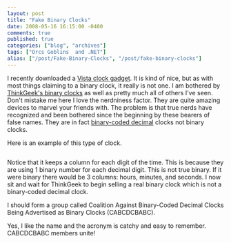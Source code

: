 ```yaml
---
layout: post
title: "Fake Binary Clocks"
date: 2008-05-16 16:15:00 -0400
comments: true
published: true
categories: ["blog", "archives"]
tags: ["Orcs Goblins  and .NET"]
alias: ["/post/Fake-Binary-Clocks", "/post/fake-binary-clocks"]
---
```

<!-- more -->

<p>I recently downloaded a <a href="http://gallery.live.com/liveItemDetail.aspx?li=5338aa89-d3d1-4901-990a-fb3b8b59b39a&amp;bt=1&amp;pl=1" target="_blank">Vista clock gadget</a>. It is kind of nice, but as with most things claiming to a binary clock, it really is not one. I am bothered by <a href="http://www.thinkgeek.com/homeoffice/lights/59e0/" target="_blank">ThinkGeek's binary clocks</a> as well as pretty much all of others I've seen. Don't mistake me here I love the nerdniness factor. They are quite amazing devices to marvel your friends with. The problem is that true nerds have recognized and been bothered since the beginning by these bearers of false names. They are in fact <a href="http://en.wikipedia.org/wiki/Binary-coded_decimal" target="_blank">binary-coded decimal</a> clocks not binary clocks.</p>
<p>Here is an example of this type of clock.</p>
<p><img src="http://upload.wikimedia.org/wikipedia/commons/thumb/2/27/Binary_clock.svg/200px-Binary_clock.svg.png" alt="" /></p>
<p>Notice that it keeps a column for each digit of the time. This is because they are using 1 binary number for each decimal digit. This is not true binary. If it were binary there would be 3 columns: hours, minutes, and seconds. I now sit and wait for ThinkGeek to begin selling a real binary clock which is not a binary-coded decimal clock.</p>
<p>I should form a group called Coalition Against Binary-Coded Decimal Clocks Being Advertised as Binary Clocks (CABCDCBABC).</p>
<p>Yes, I like the name and the acronym is catchy and easy to remember. CABCDCBABC members unite!</p>
